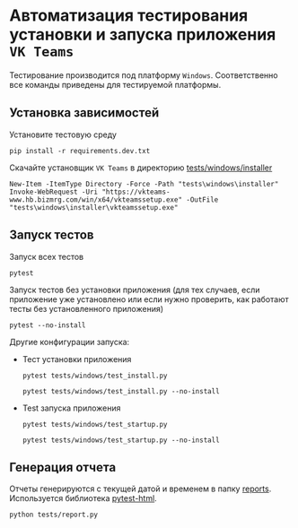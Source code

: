 # Автоматизация тестирования установки и запуска приложения `VK Teams`

Тестирование производится под платформу `Windows`. Соответственно все команды приведены для тестируемой платформы.

## Установка зависимостей

Установите тестовую среду
```shell
pip install -r requirements.dev.txt
```

Скачайте установщик `VK Teams` в директорию [tests/windows/installer](tests/windows/installer)
```shell
New-Item -ItemType Directory -Force -Path "tests\windows\installer"
Invoke-WebRequest -Uri "https://vkteams-www.hb.bizmrg.com/win/x64/vkteamssetup.exe" -OutFile "tests\windows\installer\vkteamssetup.exe"
```

## Запуск тестов

Запуск всех тестов
```shell
pytest
```

Запуск тестов без установки приложения (для тех случаев, если приложение уже установлено или если нужно проверить, как работают тесты без установленного приложения)

```shell
pytest --no-install
```

Другие конфигурации запуска:
- Тест установки приложения
    ```shell
    pytest tests/windows/test_install.py
    ```
    ```shell
    pytest tests/windows/test_install.py --no-install
    ```
- Test запуска приложения
    ```shell
    pytest tests/windows/test_startup.py
    ```
    ```shell
    pytest tests/windows/test_startup.py --no-install
    ```

## Генерация отчета

Отчеты генерируются с текущей датой и временем в папку [reports](tests/reports).  
Используется библиотека [pytest-html](https://pypi.org/project/pytest-html/).

```shell
python tests/report.py
```
